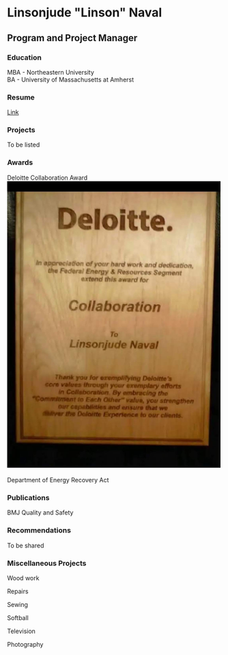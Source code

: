 # Linsonjude "Linson" Naval

## Program and Project Manager

### Education
MBA - Northeastern University<br>
BA - University of Massachusetts at Amherst

### Resume
<a href="Linsonjude Naval Resume 2025.pdf">Link</a>

### Projects
To be listed

### Awards
Deloitte Collaboration Award<br>
<img src="Screenshot_20250312_152957.jpg" alt="Collaboration Award" width="500"><br><br>
Department of Energy Recovery Act

### Publications
BMJ Quality and Safety

### Recommendations
To be shared

### Miscellaneous Projects

Wood work

Repairs

Sewing

Softball

Television

Photography

